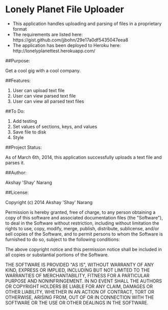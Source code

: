 # Lonely Planet File Uploader

<ul>
<li>This application handles uploading and parsing of files in a proprietary format</li>
<li>The requirements are listed here: https://gist.github.com/jjbohn/29e17a0df5435047eea8</li>
<li>The application has been deployed to Heroku here: http://lonelyplanettest.herokuapp.com/</li>
</ul>

##Purpose:

Get a cool gig with a cool company.

##Features:
<ol>
<li> User can upload text file</li>
<li> User can view parsed text file</li>
<li> User can view all parsed text files</li>
</ol>

##To Do:

<ol>
<li> Add testing</li>
<li> Set values of sections, keys, and values</li>
<li> Save file to disk</li>
<li> Style</li>
</ol>

##Project Status:

As of March 6th, 2014, this application successfully uploads a text file and parses it.

##Author:

Akshay 'Shay' Narang

##License:

Copyright (c) 2014 Akshay 'Shay' Narang

Permission is hereby granted, free of charge, to any person obtaining a copy
of this software and associated documentation files (the "Software"), to deal
in the Software without restriction, including without limitation the rights
to use, copy, modify, merge, publish, distribute, sublicense, and/or sell
copies of the Software, and to permit persons to whom the Software is
furnished to do so, subject to the following conditions:

The above copyright notice and this permission notice shall be included in
all copies or substantial portions of the Software.

THE SOFTWARE IS PROVIDED "AS IS", WITHOUT WARRANTY OF ANY KIND, EXPRESS OR
IMPLIED, INCLUDING BUT NOT LIMITED TO THE WARRANTIES OF MERCHANTABILITY,
FITNESS FOR A PARTICULAR PURPOSE AND NONINFRINGEMENT. IN NO EVENT SHALL THE
AUTHORS OR COPYRIGHT HOLDERS BE LIABLE FOR ANY CLAIM, DAMAGES OR OTHER
LIABILITY, WHETHER IN AN ACTION OF CONTRACT, TORT OR OTHERWISE, ARISING FROM,
OUT OF OR IN CONNECTION WITH THE SOFTWARE OR THE USE OR OTHER DEALINGS IN
THE SOFTWARE.
